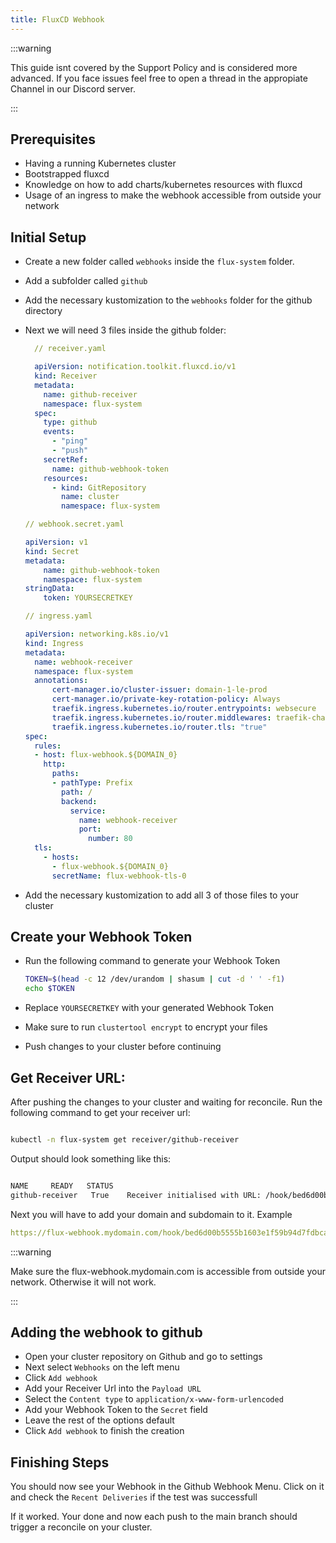 ```yaml
---
title: FluxCD Webhook
---
```


:::warning

This guide isnt covered by the Support Policy and is considered more advanced. 
If you face issues feel free to open a thread in the appropiate Channel in our Discord server.

:::

## Prerequisites

- Having a running Kubernetes cluster
- Bootstrapped fluxcd
- Knowledge on how to add charts/kubernetes resources with fluxcd
- Usage of an ingress to make the webhook accessible from outside your network

## Initial Setup

- Create a new folder called `webhooks` inside the `flux-system` folder.
- Add a subfolder called `github`
- Add the necessary kustomization to the `webhooks` folder for the github directory
- Next we will need 3 files inside the github folder:
  ```yaml
    // receiver.yaml 

    apiVersion: notification.toolkit.fluxcd.io/v1
    kind: Receiver
    metadata:
      name: github-receiver
      namespace: flux-system
    spec:
      type: github
      events:
        - "ping"
        - "push"
      secretRef:
        name: github-webhook-token
      resources:
        - kind: GitRepository
          name: cluster
          namespace: flux-system

  ```

  ```yaml
  // webhook.secret.yaml

  apiVersion: v1
  kind: Secret
  metadata:
      name: github-webhook-token
      namespace: flux-system
  stringData:
      token: YOURSECRETKEY

  ```

  ```yaml
  // ingress.yaml

  apiVersion: networking.k8s.io/v1
  kind: Ingress
  metadata:
    name: webhook-receiver
    namespace: flux-system
    annotations:
        cert-manager.io/cluster-issuer: domain-1-le-prod
        cert-manager.io/private-key-rotation-policy: Always
        traefik.ingress.kubernetes.io/router.entrypoints: websecure
        traefik.ingress.kubernetes.io/router.middlewares: traefik-chain-basic@kubernetescrd
        traefik.ingress.kubernetes.io/router.tls: "true"
  spec:
    rules:
    - host: flux-webhook.${DOMAIN_0}
      http:
        paths:
        - pathType: Prefix
          path: /
          backend:
            service:
              name: webhook-receiver
              port:
                number: 80
    tls:
      - hosts:
        - flux-webhook.${DOMAIN_0}
        secretName: flux-webhook-tls-0

  ```

- Add the necessary kustomization to add all 3 of those files to your cluster

## Create your Webhook Token

- Run the following command to generate your Webhook Token

  ```bash
  TOKEN=$(head -c 12 /dev/urandom | shasum | cut -d ' ' -f1)
  echo $TOKEN
  ```
- Replace `YOURSECRETKEY` with your generated Webhook Token
- Make sure to run `clustertool encrypt` to encrypt your files
- Push changes to your cluster before continuing

## Get Receiver URL:

After pushing the changes to your cluster and waiting for reconcile. 
Run the following command to get your receiver url:

```bash

kubectl -n flux-system get receiver/github-receiver

```

Output should look something like this:

```bash

NAME     READY   STATUS
github-receiver   True    Receiver initialised with URL: /hook/bed6d00b5555b1603e1f59b94d7fdbca58089cb5663633fb83f2815dc626d92b

```
Next you will have to add your domain and subdomain to it.
Example
```yaml
https://flux-webhook.mydomain.com/hook/bed6d00b5555b1603e1f59b94d7fdbca58089cb5663633fb83f2815dc626d92b
```

:::warning

Make sure the flux-webhook.mydomain.com is accessible from outside your network. Otherwise it will not work.

:::

## Adding the webhook to github

- Open your cluster repository on Github and go to settings
- Next select `Webhooks` on the left menu
- Click `Add webhook`
- Add your Receiver Url into the `Payload URL`
- Select the `Content type` to `application/x-www-form-urlencoded`
- Add your Webhook Token to the `Secret` field
- Leave the rest of the options default
- Click `Add webhook` to finish the creation

## Finishing Steps

You should now see your Webhook in the Github Webhook Menu.
Click on it and check the `Recent Deliveries` if the test was successfull

If it worked. Your done and now each push to the main branch should trigger a reconcile on your cluster.

